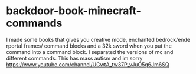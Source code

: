 # backdoor-book-minecraft-commands
I made some books that gives you creative mode, enchanted bedrock/ende rportal frames/ command blocks and a 32k sword when you put the command into a command block. I separated the versions of mc and different commands. This has mass autism and im sorry
https://www.youtube.com/channel/UCwtA_tw37P_vJuO5q6Jm6SQ
